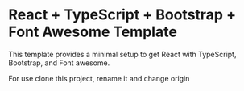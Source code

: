 # React + TypeScript + Bootstrap + Font Awesome Template

This template provides a minimal setup to get React with TypeScript, Bootstrap, and Font awesome.

For use clone this project, rename it and change origin
